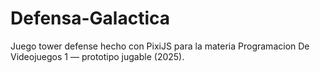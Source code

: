# Defensa-Galactica
Juego tower defense hecho con PixiJS para la materia Programacion De Videojuegos 1 — prototipo jugable (2025).
